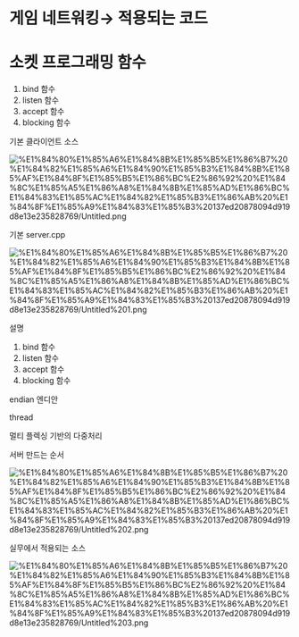 # 게임 네트워킹→ 적용되는 코드

# 소켓 프로그래밍 함수

1. bind 함수 
2. listen 함수 
3. accept 함수
4. blocking 함수


기본 클라이언트 소스

![%E1%84%80%E1%85%A6%E1%84%8B%E1%85%B5%E1%86%B7%20%E1%84%82%E1%85%A6%E1%84%90%E1%85%B3%E1%84%8B%E1%85%AF%E1%84%8F%E1%85%B5%E1%86%BC%E2%86%92%20%E1%84%8C%E1%85%A5%E1%86%A8%E1%84%8B%E1%85%AD%E1%86%BC%E1%84%83%E1%85%AC%E1%84%82%E1%85%B3%E1%86%AB%20%E1%84%8F%E1%85%A9%E1%84%83%E1%85%B3%20137ed20878094d919d8e13e235828769/Untitled.png](%E1%84%80%E1%85%A6%E1%84%8B%E1%85%B5%E1%86%B7%20%E1%84%82%E1%85%A6%E1%84%90%E1%85%B3%E1%84%8B%E1%85%AF%E1%84%8F%E1%85%B5%E1%86%BC%E2%86%92%20%E1%84%8C%E1%85%A5%E1%86%A8%E1%84%8B%E1%85%AD%E1%86%BC%E1%84%83%E1%85%AC%E1%84%82%E1%85%B3%E1%86%AB%20%E1%84%8F%E1%85%A9%E1%84%83%E1%85%B3%20137ed20878094d919d8e13e235828769/Untitled.png)

기본 server.cpp

![%E1%84%80%E1%85%A6%E1%84%8B%E1%85%B5%E1%86%B7%20%E1%84%82%E1%85%A6%E1%84%90%E1%85%B3%E1%84%8B%E1%85%AF%E1%84%8F%E1%85%B5%E1%86%BC%E2%86%92%20%E1%84%8C%E1%85%A5%E1%86%A8%E1%84%8B%E1%85%AD%E1%86%BC%E1%84%83%E1%85%AC%E1%84%82%E1%85%B3%E1%86%AB%20%E1%84%8F%E1%85%A9%E1%84%83%E1%85%B3%20137ed20878094d919d8e13e235828769/Untitled%201.png](%E1%84%80%E1%85%A6%E1%84%8B%E1%85%B5%E1%86%B7%20%E1%84%82%E1%85%A6%E1%84%90%E1%85%B3%E1%84%8B%E1%85%AF%E1%84%8F%E1%85%B5%E1%86%BC%E2%86%92%20%E1%84%8C%E1%85%A5%E1%86%A8%E1%84%8B%E1%85%AD%E1%86%BC%E1%84%83%E1%85%AC%E1%84%82%E1%85%B3%E1%86%AB%20%E1%84%8F%E1%85%A9%E1%84%83%E1%85%B3%20137ed20878094d919d8e13e235828769/Untitled%201.png)

설명 

1. bind 함수 
2. listen 함수 
3. accept 함수
4. blocking 함수

endian 엔디안 

thread 

멀티 플렉싱 기반의 다중처리

서버 만드는 순서

![%E1%84%80%E1%85%A6%E1%84%8B%E1%85%B5%E1%86%B7%20%E1%84%82%E1%85%A6%E1%84%90%E1%85%B3%E1%84%8B%E1%85%AF%E1%84%8F%E1%85%B5%E1%86%BC%E2%86%92%20%E1%84%8C%E1%85%A5%E1%86%A8%E1%84%8B%E1%85%AD%E1%86%BC%E1%84%83%E1%85%AC%E1%84%82%E1%85%B3%E1%86%AB%20%E1%84%8F%E1%85%A9%E1%84%83%E1%85%B3%20137ed20878094d919d8e13e235828769/Untitled%202.png](%E1%84%80%E1%85%A6%E1%84%8B%E1%85%B5%E1%86%B7%20%E1%84%82%E1%85%A6%E1%84%90%E1%85%B3%E1%84%8B%E1%85%AF%E1%84%8F%E1%85%B5%E1%86%BC%E2%86%92%20%E1%84%8C%E1%85%A5%E1%86%A8%E1%84%8B%E1%85%AD%E1%86%BC%E1%84%83%E1%85%AC%E1%84%82%E1%85%B3%E1%86%AB%20%E1%84%8F%E1%85%A9%E1%84%83%E1%85%B3%20137ed20878094d919d8e13e235828769/Untitled%202.png)

실무에서 적용되는 소스

![%E1%84%80%E1%85%A6%E1%84%8B%E1%85%B5%E1%86%B7%20%E1%84%82%E1%85%A6%E1%84%90%E1%85%B3%E1%84%8B%E1%85%AF%E1%84%8F%E1%85%B5%E1%86%BC%E2%86%92%20%E1%84%8C%E1%85%A5%E1%86%A8%E1%84%8B%E1%85%AD%E1%86%BC%E1%84%83%E1%85%AC%E1%84%82%E1%85%B3%E1%86%AB%20%E1%84%8F%E1%85%A9%E1%84%83%E1%85%B3%20137ed20878094d919d8e13e235828769/Untitled%203.png](%E1%84%80%E1%85%A6%E1%84%8B%E1%85%B5%E1%86%B7%20%E1%84%82%E1%85%A6%E1%84%90%E1%85%B3%E1%84%8B%E1%85%AF%E1%84%8F%E1%85%B5%E1%86%BC%E2%86%92%20%E1%84%8C%E1%85%A5%E1%86%A8%E1%84%8B%E1%85%AD%E1%86%BC%E1%84%83%E1%85%AC%E1%84%82%E1%85%B3%E1%86%AB%20%E1%84%8F%E1%85%A9%E1%84%83%E1%85%B3%20137ed20878094d919d8e13e235828769/Untitled%203.png)
